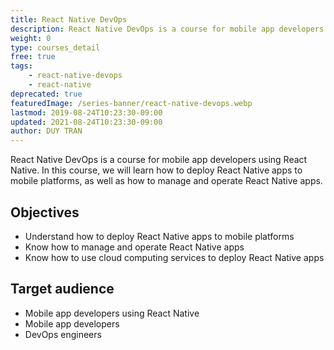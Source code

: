 ```yaml
---
title: React Native DevOps
description: React Native DevOps is a course for mobile app developers using React Native. In this course, we will learn how to deploy React Native apps to mobile platforms, as well as how to manage and operate React Native apps.
weight: 0
type: courses_detail
free: true
tags: 
    - react-native-devops
    - react-native
deprecated: true
featuredImage: /series-banner/react-native-devops.webp
lastmod: 2019-08-24T10:23:30-09:00
updated: 2021-08-24T10:23:30-09:00
author: DUY TRAN
---
```


 React Native DevOps is a course for mobile app developers using React Native. In this course, we will learn how to deploy React Native apps to mobile platforms, as well as how to manage and operate React Native apps.

## Objectives

- Understand how to deploy React Native apps to mobile platforms
- Know how to manage and operate React Native apps
- Know how to use cloud computing services to deploy React Native apps

## Target audience

- Mobile app developers using React Native
- Mobile app developers
- DevOps engineers
